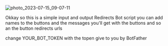 ![photo_2023-07-15_09-07-11](https://github.com/ThePrateekBhatia/RedirectsBot/assets/131198906/298c4041-8a63-42e3-9ce9-e0b88473ddfa)

Okkay so this is a simple input and output Redirects Bot script
you can add names to the buttons and the messages you'll get with the buttons and
so an the button redirects urls

change YOUR_BOT_TOKEN with the topen give to you by BotFather
